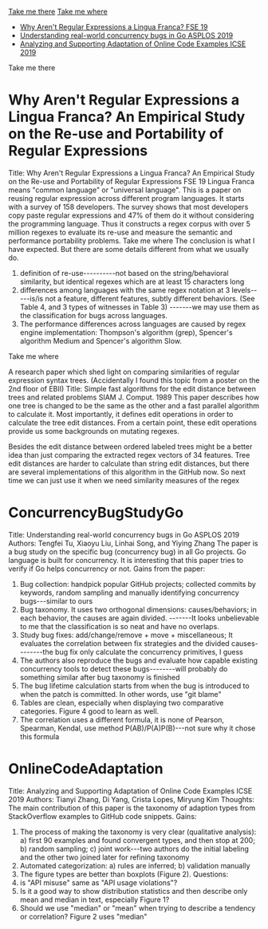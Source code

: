 [Take me there](#there_you_go)
[Take me where](#here)



* [Why Aren't Regular Expressions a Lingua Franca? FSE 19](#regexlinguafranca)
* [Understanding real-world concurrency bugs in Go ASPLOS 2019](#concurrencybugstudygo) 
* [Analyzing and Supporting Adaptation of Online Code Examples ICSE 2019](#onlinecodeadaptation)


<a name="there_you_go"></a>Take me there

<a name="regexlinguafranca"></a>
# Why Aren't Regular Expressions a Lingua Franca? An Empirical Study on the Re-use and Portability of Regular Expressions
Title: Why Aren't Regular Expressions a Lingua Franca? An Empirical Study on the Re-use and Portability of Regular Expressions FSE 19
Lingua Franca means "common language" or "universal language". 
This is a paper on reusing regular expression across different program languages. It starts with a survey of 158 developers. The survey shows that most developers copy paste regular expressions and 47% of them do it without considering the programming language. 
Thus it constructs a regex corpus with over 5 million regexes to evaluate its re-use and measure the semantic and performance portability problems. 
<a name="here"></a>Take me where
The conclusion is what I have expected. But there are some details different from what we usually do. 
1) definition of re-use----------not based on the string/behavioral similarity, but identical regexes which are at least 15 characters long
2) differences among languages with the same regex notation at 3 levels-----is/is not a feature, different features, subtly different behaviors. (See Table 4, and 3 types of witnesses in Table 3)
-------we may use them as the classification for bugs across languages.
3) The performance differences across languages are caused by regex engine implementation: Thompson's algorithm (grep), Spencer's algorithm Medium and Spencer's algorithm Slow. 

<a name="here"></a>Take me where

A research paper which shed light on comparing similarities of regular expression syntax trees. (Accidentally I found this topic from a poster on the 2nd floor of EBII) 
Title: Simple fast algorithms for the edit distance between trees and related problems SIAM J. Comput. 1989
This paper describes how one tree is changed to be the same as the other and a fast parallel algorithm to calculate it. Most importantly, it defines edit operations in order to calculate the tree edit distances. From a certain point, these edit operations provide us some backgrounds on mutating regexes. 

Besides the edit distance between ordered labeled trees might be a better idea than just comparing the extracted regex vectors of 34 features. Tree edit distances are harder to calculate than string edit distances, but there are several implementations of this algorithm in the GitHub now. So next time we can just use it when we need similarity measures of the regex 

# ConcurrencyBugStudyGo
Title: Understanding real-world concurrency bugs in Go ASPLOS 2019
Authors: Tengfei Tu, Xiaoyu Liu, Linhai Song, and Yiying Zhang
The paper is a bug study on the specific bug (concurrency bug) in all Go projects. Go language is built for concurrency. It is interesting that this paper tries to verify if Go helps concurrency or not.
Gains from the paper:
1) Bug collection: handpick popular GitHub projects; collected commits by keywords, random sampling and manually identifying concurrency bugs---similar to ours
2) Bug taxonomy. It uses two orthogonal dimensions: causes/behaviors; in each behavior, the causes are again divided. -------It looks unbelievable to me that the classification is so neat and have no overlaps. 
3) Study bug fixes: add/change/remove + move + miscellaneous; It evaluates the correlation between fix strategies and the divided causes--------the bug fix only calculate the concurrency primitives, I guess
4) The authors also reproduce the bugs and evaluate how capable existing concurrency tools to detect these bugs--------will probably do something similar after bug taxonomy is finished
5) The bug lifetime calculation starts from when the bug is introduced to when the patch is committed. In other words, use "git blame" 
6) Tables are clean, especially when displaying two comparative categories. Figure 4 good to learn as well. 
7) The correlation uses a different formula, it is none of Pearson, Spearman, Kendal, use method P(AB)/P(A)P(B)---not sure why it chose this formula

# OnlineCodeAdaptation
Title: Analyzing and Supporting Adaptation of Online Code Examples ICSE 2019
Authors: Tianyi Zhang, Di Yang, Crista Lopes, Miryung Kim
Thoughts: The main contribution of this paper is the taxonomy of adaption types from StackOverflow examples to GitHub code snippets. 
Gains:
1) The process of making the taxonomy is very clear (qualitative analysis): a) first 90 examples and found convergent types, and then stop at 200; b) random sampling; c) joint work---two authors do the initial labeling and the other two joined later for refining taxonomy
2) Automated categorization: a) rules are inferred; b) validation manually
3) The figure types are better than boxplots (Figure 2).
Questions:
1) is "API misuse" same as "API usage violations"?
2) Is it a good way to show distribution statistics and then describe only mean and median in text, especially Figure 1?
3) Should we use "median" or "mean"  when trying to describe a tendency or correlation? Figure 2 uses "median" 
